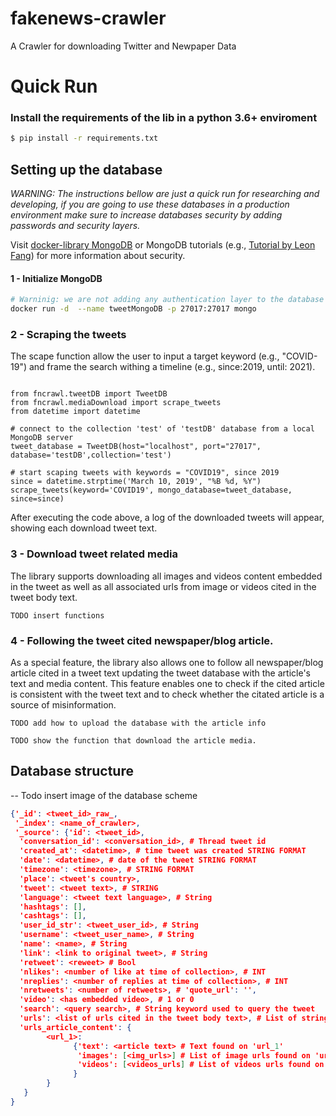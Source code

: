# fakenews-crawler
A Crawler for downloading Twitter and Newpaper Data

# Quick Run

### Install the requirements of the lib in a python 3.6+ enviroment

``` bash
$ pip install -r requirements.txt
```

## Setting up the database

*WARNING: The instructions bellow are just a quick run for researching and developing, if you are going to use these databases in a production environment make sure to increase databases security by adding passwords and security layers.*

Visit [docker-library MongoDB](https://github.com/docker-library/docs/blob/master/mongo/README.md#what-is-mongodb)  or MongoDB tutorials (e.g., [Tutorial by Leon Fang](https://medium.com/@leonfeng/set-up-a-secured-mongodb-container-e895807054bd)) for more information about security.

#### 1 - Initialize MongoDB

```bash
# Warninig: we are not adding any authentication layer to the database
docker run -d  --name tweetMongoDB -p 27017:27017 mongo
```

### 2 - Scraping the tweets
The scape function allow the user to input a target keyword (e.g., "COVID-19") and frame the search withing a 
timeline (e.g., since:2019, until: 2021).

```

from fncrawl.tweetDB import TweetDB
from fncrawl.mediaDownload import scrape_tweets
from datetime import datetime

# connect to the collection 'test' of 'testDB' database from a local MongoDB server
tweet_database = TweetDB(host="localhost", port="27017", database='testDB',collection='test')

# start scaping tweets with keywords = "COVID19", since 2019
since = datetime.strptime('March 10, 2019', "%B %d, %Y")
scrape_tweets(keyword='COVID19', mongo_database=tweet_database, since=since)
```

After executing the code above, a log of the downloaded tweets will appear, showing each download tweet text.



### 3 - Download tweet related media
The library supports downloading all images and videos content embedded in the tweet as well as all associated
urls from image or videos cited  in the tweet body text.

```
TODO insert functions
```

### 4 - Following the tweet cited newspaper/blog article.
As a special feature, the library also allows one to follow all newspaper/blog article cited in a tweet text 
updating the tweet database with the article's text and media content.
This feature enables one to check if the cited article is consistent with the tweet text and 
to check whether the citated article is a source of misinformation.


```
TODO add how to upload the database with the article info
```

```
TODO show the function that download the article media.
```


## Database structure

-- Todo insert image of the database scheme

```json
{'_id': <tweet_id>_raw_,
 '_index': <name_of_crawler>,
 '_source': {'id': <tweet_id>,
  'conversation_id': <conversation_id>, # Thread tweet id
  'created_at': <datetime>, # time tweet was created STRING FORMAT
  'date': <datetime>, # date of the tweet STRING FORMAT
  'timezone': <timezone>, # STRING FORMAT
  'place': <tweet's country>,
  'tweet': <tweet text>, # STRING
  'language': <tweet text language>, # String
  'hashtags': [],
  'cashtags': [],
  'user_id_str': <tweet_user_id>, # String
  'username': <tweet_user_name>, # String
  'name': <name>, # String
  'link': <link to original tweet>, # String
  'retweet': <reweet> # Bool
  'nlikes': <number of like at time of collection>, # INT
  'nreplies': <number of replies at time of collection>, # INT
  'nretweets': <number of retweets>, # 'quote_url': '',
  'video': <has embedded video>, # 1 or 0
  'search': <query search>, # String keyword used to query the tweet
  'urls': <list of urls cited in the tweet body text>, # List of strings,
  'urls_article_content': {
        <url_1>:
              {'text': <article text> # Text found on 'url_1'
               'images': [<img_urls>] # List of image urls found on 'url_1'
               'videos': [<videos_urls] # List of videos urls found on 'url_1'
              }
        }   
   }
}

```



